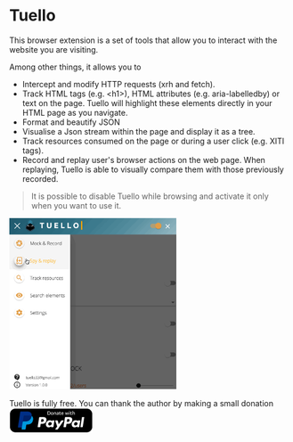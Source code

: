 # Tuello

This browser extension is a set of tools that allow you to interact with the website you are visiting. 

Among other things, it allows you to

- Intercept and modify HTTP requests (xrh and fetch).
- Track HTML tags (e.g. \<h1>), HTML attributes (e.g. aria-labelledby) or text on the page. Tuello will highlight these elements directly in your HTML page as you navigate.
- Format and beautify JSON
- Visualise a Json stream within the page and display it as a tree.
- Track resources consumed on the page or during a user click (e.g. XITI tags).
- Record and replay user's browser actions on the web page. When replaying, Tuello is able to visually compare them with those previously recorded.

> It is possible to disable Tuello while browsing and activate it only when you want to use it.

<img src="./img/Tuello.gif"  width=300px >

Tuello is fully free. You can thank the author by making a small donation  
[!["Donate with PayPal"](img/donate-button.png)](https://www.paypal.com/donate/?hosted_button_id=5RX4KGSTJPJDA)


